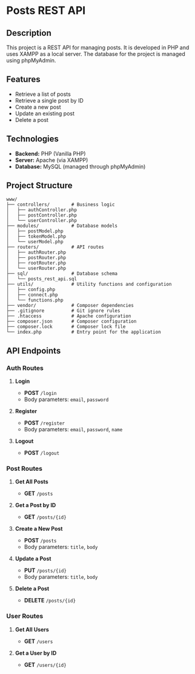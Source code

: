 # Posts REST API

## Description
This project is a REST API for managing posts. It is developed in PHP and uses XAMPP as a local server. The database for the project is managed using phpMyAdmin.

## Features
- Retrieve a list of posts
- Retrieve a single post by ID
- Create a new post
- Update an existing post
- Delete a post

## Technologies
- **Backend:** PHP (Vanilla PHP)
- **Server:** Apache (via XAMPP)
- **Database:** MySQL (managed through phpMyAdmin)

## Project Structure
```
www/
├── controllers/        # Business logic
│   ├── authController.php
│   ├── postController.php
│   └── userController.php
├── modules/            # Database models
│   ├── postModel.php
│   ├── tokenModel.php
│   └── userModel.php
├── routers/            # API routes
│   ├── authRouter.php
│   ├── postRouter.php
│   ├── rootRouter.php
│   └── userRouter.php
├── sql/                # Database schema
│   └── posts_rest_api.sql
├── utils/              # Utility functions and configuration
│   ├── config.php
│   ├── connect.php
│   └── functions.php
├── vendor/             # Composer dependencies
├── .gitignore          # Git ignore rules
├── .htaccess           # Apache configuration
├── composer.json       # Composer configuration
├── composer.lock       # Composer lock file
└── index.php           # Entry point for the application
```

## API Endpoints

### Auth Routes
1. **Login**
    - **POST** `/login`
    - Body parameters: `email`, `password`

2. **Register**
    - **POST** `/register`
    - Body parameters: `email`, `password`, `name`

3. **Logout**
    - **POST** `/logout`

### Post Routes
1. **Get All Posts**
    - **GET** `/posts`

2. **Get a Post by ID**
    - **GET** `/posts/{id}`

3. **Create a New Post**
    - **POST** `/posts`
    - Body parameters: `title`, `body`

4. **Update a Post**
    - **PUT** `/posts/{id}`
    - Body parameters: `title`, `body`

5. **Delete a Post**
    - **DELETE** `/posts/{id}`

### User Routes
1. **Get All Users**
    - **GET** `/users`

2. **Get a User by ID**
    - **GET** `/users/{id}`

